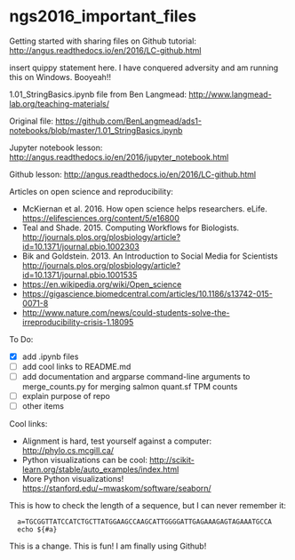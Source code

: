 # ngs2016_important_files

Getting started with sharing files on Github tutorial: http://angus.readthedocs.io/en/2016/LC-github.html

insert quippy statement here. I  have conquered adversity and am running this on Windows. Booyeah!!

1.01_StringBasics.ipynb file from Ben Langmead: http://www.langmead-lab.org/teaching-materials/

Original file: https://github.com/BenLangmead/ads1-notebooks/blob/master/1.01_StringBasics.ipynb

Jupyter notebook lesson: http://angus.readthedocs.io/en/2016/jupyter_notebook.html

Github lesson: http://angus.readthedocs.io/en/2016/LC-github.html

Articles on open science and reproducibility:

* McKiernan et al. 2016. How open science helps researchers. eLife. https://elifesciences.org/content/5/e16800
* Teal and Shade. 2015. Computing Workflows for Biologists. http://journals.plos.org/plosbiology/article?id=10.1371/journal.pbio.1002303
* Bik and Goldstein. 2013. An Introduction to Social Media for Scientists http://journals.plos.org/plosbiology/article?id=10.1371/journal.pbio.1001535
* https://en.wikipedia.org/wiki/Open_science
* https://gigascience.biomedcentral.com/articles/10.1186/s13742-015-0071-8
* http://www.nature.com/news/could-students-solve-the-irreproducibility-crisis-1.18095

To Do:
- [X] add .ipynb files
- [ ] add cool links to README.md
- [ ] add documentation and argparse command-line arguments to merge_counts.py for merging salmon quant.sf TPM counts
- [ ] explain purpose of repo
- [ ] other items

Cool links:
- Alignment is hard, test yourself against a computer: http://phylo.cs.mcgill.ca/
- Python visualizations can be cool: http://scikit-learn.org/stable/auto_examples/index.html
- More Python visualizations! https://stanford.edu/~mwaskom/software/seaborn/


This is how to check the length of a sequence, but I can never remember it:

```
  a=TGCGGTTATCCATCTGCTTATGGAAGCCAAGCATTGGGGATTGAGAAAGAGTAGAAATGCCA
  echo ${#a}

```
This is a change.
This is fun! I am finally using Github! 
